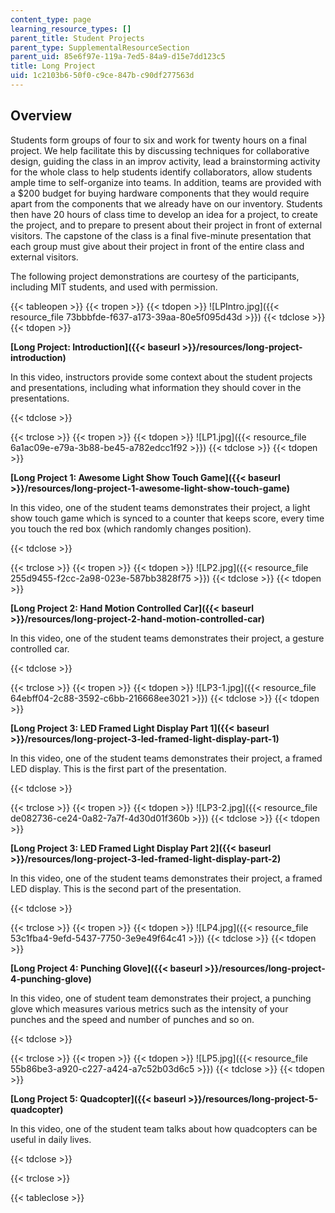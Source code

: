 ```yaml
---
content_type: page
learning_resource_types: []
parent_title: Student Projects
parent_type: SupplementalResourceSection
parent_uid: 85e6f97e-119a-7ed5-84a9-d15e7dd123c5
title: Long Project
uid: 1c2103b6-50f0-c9ce-847b-c90df277563d
---
```


Overview
--------

Students form groups of four to six and work for twenty hours on a final project. We help facilitate this by discussing techniques for collaborative design, guiding the class in an improv activity, lead a brainstorming activity for the whole class to help students identify collaborators, allow students ample time to self-organize into teams. In addition, teams are provided with a $200 budget for buying hardware components that they would require apart from the components that we already have on our inventory. Students then have 20 hours of class time to develop an idea for a project, to create the project, and to prepare to present about their project in front of external visitors. The capstone of the class is a final five-minute presentation that each group must give about their project in front of the entire class and external visitors.

The following project demonstrations are courtesy of the participants, including MIT students, and used with permission.

{{< tableopen >}}
{{< tropen >}}
{{< tdopen >}}
﻿![LPIntro.jpg]({{< resource_file 73bbbfde-f637-a173-39aa-80e5f095d43d >}})
{{< tdclose >}}
{{< tdopen >}}


 **[Long Project: Introduction]({{< baseurl >}}/resources/long-project-introduction)**

In this video, instructors provide some context about the student projects and presentations, including what information they should cover in the presentations.  


{{< tdclose >}}

{{< trclose >}}
{{< tropen >}}
{{< tdopen >}}
![LP1.jpg]({{< resource_file 6a1ac09e-e79a-3b88-be45-a782edcc1f92 >}})
{{< tdclose >}}
{{< tdopen >}}


﻿**[Long Project 1: Awesome Light Show Touch Game]({{< baseurl >}}/resources/long-project-1-awesome-light-show-touch-game)**

In this video, one of the student teams demonstrates their project, a light show touch game which is synced to a counter that keeps score, every time you touch the red box (which randomly changes position).  


{{< tdclose >}}

{{< trclose >}}
{{< tropen >}}
{{< tdopen >}}
﻿![LP2.jpg]({{< resource_file 255d9455-f2cc-2a98-023e-587bb3828f75 >}})
{{< tdclose >}}
{{< tdopen >}}


﻿**[Long Project 2: Hand Motion Controlled Car]({{< baseurl >}}/resources/long-project-2-hand-motion-controlled-car)**

In this video, one of the student teams demonstrates their project, a gesture controlled car.  


{{< tdclose >}}

{{< trclose >}}
{{< tropen >}}
{{< tdopen >}}
﻿![LP3-1.jpg]({{< resource_file 64ebff04-2c88-3592-c6bb-216668ee3021 >}})
{{< tdclose >}}
{{< tdopen >}}


 **[Long Project 3: LED Framed Light Display Part 1]({{< baseurl >}}/resources/long-project-3-led-framed-light-display-part-1)**

In this video, one of the student teams demonstrates their project, a framed LED display. This is the first part of the presentation.  


{{< tdclose >}}

{{< trclose >}}
{{< tropen >}}
{{< tdopen >}}
﻿![LP3-2.jpg]({{< resource_file de082736-ce24-0a82-7a7f-4d30d01f360b >}})
{{< tdclose >}}
{{< tdopen >}}


 **[Long Project 3: LED Framed Light Display Part 2]({{< baseurl >}}/resources/long-project-3-led-framed-light-display-part-2)**

In this video, one of the student teams demonstrates their project, a framed LED display. This is the second part of the presentation.  


{{< tdclose >}}

{{< trclose >}}
{{< tropen >}}
{{< tdopen >}}
﻿![LP4.jpg]({{< resource_file 53c1fba4-9efd-5437-7750-3e9e49f64c41 >}})
{{< tdclose >}}
{{< tdopen >}}


﻿**[Long Project 4: Punching Glove]({{< baseurl >}}/resources/long-project-4-punching-glove)**

In this video, one of student team demonstrates their project, a punching glove which measures various metrics such as the intensity of your punches and the speed and number of punches and so on.  


{{< tdclose >}}

{{< trclose >}}
{{< tropen >}}
{{< tdopen >}}
![LP5.jpg]({{< resource_file 55b86be3-a920-c227-a424-a7c52b03d6c5 >}})﻿
{{< tdclose >}}
{{< tdopen >}}


﻿**[Long Project 5: Quadcopter]({{< baseurl >}}/resources/long-project-5-quadcopter)**

In this video, one of the student team talks about how quadcopters can be useful in daily lives.  


{{< tdclose >}}

{{< trclose >}}

{{< tableclose >}}
